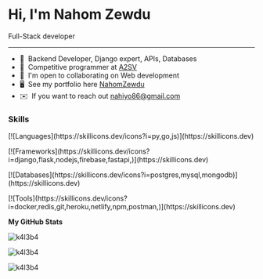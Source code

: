 Hi, I'm Nahom Zewdu
=======================================================================================
 
Full-Stack developer

--------------------

* 🧠  Backend Developer, Django expert, APIs, Databases
* 🧠  Competitive programmer at [A2SV]((https://a2sv.org/)/)
* 🤝  I'm open to collaborating on Web development
* 🖥️  See my portfolio here [NahomZewdu](http://https://effulgent-nougat-2ebfe5.netlify.app/)
* ✉️  If you want to reach out [nahiyo86@gmail.com](mailto:nahiyo86@gmail.com)

### Skills

<p align="left">
 [![Languages](https://skillicons.dev/icons?i=py,go,js)](https://skillicons.dev)
</p>
<p align="left">
 [![Frameworks](https://skillicons.dev/icons?i=django,flask,nodejs,firebase,fastapi,)](https://skillicons.dev)
</p>
<p align="left">
 [![Databases](https://skillicons.dev/icons?i=postgres,mysql,mongodb)](https://skillicons.dev)
</p>
<p align="left">
 [![Tools](https://skillicons.dev/icons?i=docker,redis,git,heroku,netlify,npm,postman,)](https://skillicons.dev)
</p>

<b>My GitHub Stats</b>
<p><img align="left" src="https://github-readme-stats.vercel.app/api/top-langs?username=Nahi-shady&show_icons=true&locale=en&langs_count=10&count_private=true&theme=radical" alt="k4l3b4" /></p>
<br/>

<p><img align="center" src="https://github-readme-stats.vercel.app/api?username=Nahi-shady&show_icons=true&locale=en&count_private=true&theme=radical" alt="k4l3b4" /></p>
<p><img align="center" src="https://github-readme-streak-stats.herokuapp.com?user=Nahi-shady&theme=radical&hide_border=true" alt="k4l3b4" /></p>

